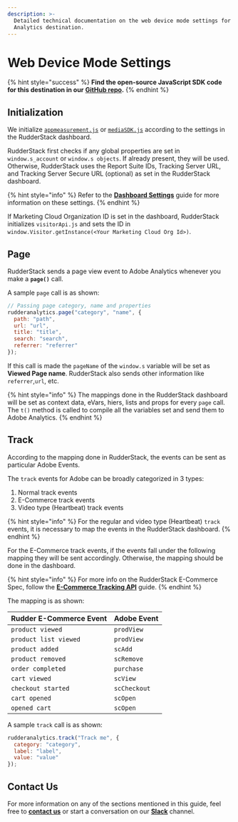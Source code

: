 ```yaml
---
description: >-
  Detailed technical documentation on the web device mode settings for Adobe
  Analytics destination.
---
```


# Web Device Mode Settings

{% hint style="success" %}
**Find the open-source JavaScript SDK code for this destination in our** [**GitHub repo**](https://github.com/rudderlabs/rudder-sdk-js/tree/adobe-analytics-dest-prod-staging/integrations/AdobeAnalytics)**.**
{% endhint %}

## Initialization

We initialize [`appmeasurement.js`](https://cdn.rudderlabs.com/adobe-analytics-js/adobe-analytics-js.js) or [`mediaSDK.js`](https://cdn.rudderlabs.com/adobe-analytics-js/adobe-analytics-js-heartbeat.js) according to the settings in the RudderStack dashboard.

RudderStack first checks if any global properties are set in `window.s_account` or `window.s objects`. If already present, they will be used. Otherwise, RudderStack uses the Report Suite IDs, Tracking Server URL, and Tracking Server Secure URL \(optional\) as set in the RudderStack dashboard.

{% hint style="info" %}
Refer to the [**Dashboard Settings**](setting-up-adobe-analytics-in-rudderstack.md) guide for more information on these settings.
{% endhint %}

If Marketing Cloud Organization ID is set in the dashboard, RudderStack initializes `visitorApi.js` and sets the ID in `window.Visitor.getInstance(<Your Marketing Cloud Org Id>)`.

## Page

RudderStack sends a page view event to Adobe Analytics whenever you make a **`page()`** call.

A sample `page` call is as shown:

```javascript
// Passing page category, name and properties
rudderanalytics.page("category", "name", {
  path: "path",
  url: "url",
  title: "title",
  search: "search",
  referrer: "referrer"
});
```

If this call is made the `pageName` of the `window.s` variable will be set as **Viewed Page name**. RudderStack also sends other information like `referrer`,`url`, etc.

{% hint style="info" %}
The mappings done in the RudderStack dashboard will be set as context data, eVars, hiers, lists and props for every `page` call. The `t()` method is called to compile all the variables set and send them to Adobe Analytics.
{% endhint %}

## Track

According to the mapping done in RudderStack, the events can be sent as particular Adobe Events.

The `track` events for Adobe can be broadly categorized in 3 types:

1. Normal track events
2. E-Commerce track events
3. Video type \(Heartbeat\) track events

{% hint style="info" %}
For the regular and video type \(Heartbeat\) `track` events, it is necessary to map the events in the RudderStack dashboard.
{% endhint %}

For the E-Commerce track events, if the events fall under the following mapping they will be sent accordingly. Otherwise, the mapping should be done in the dashboard.

{% hint style="info" %}
For more info on the RudderStack E-Commerce Spec, follow the [**E-Commerce Tracking API**](../../../rudderstack-api/rudderstack-ecommerce-events-specification/) guide.
{% endhint %}

The mapping is as shown:

| Rudder E-Commerce Event | Adobe Event |
| :--- | :--- |
| `product viewed` | `prodView` |
| `product list viewed` | `prodView` |
| `product added` | `scAdd` |
| `product removed` | `scRemove` |
| `order completed` | `purchase` |
| `cart viewed` | `scView` |
| `checkout started` | `scCheckout` |
| `cart opened` | `scOpen` |
| `opened cart` | `scOpen` |

A sample `track` call is as shown:

```javascript
rudderanalytics.track("Track me", {
  category: "category",
  label: "label",
  value: "value"
});
```

## Contact Us

For more information on any of the sections mentioned in this guide, feel free to [**contact us**](mailto:%20docs@rudderstack.com) or start a conversation on our [**Slack**](https://resources.rudderstack.com/join-rudderstack-slack) channel.

